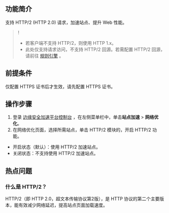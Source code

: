 ## 功能简介
支持 HTTP/2 (HTTP 2.0) 请求，加速站点、提升 Web 性能。

>!
>- 若客户端不支持 HTTP/2，则使用 HTTP 1.x。
>- 此处仅支持请求访问，不支持 HTTP/2 回源。若需配置 HTTP/2 回源，请前往 [规则引擎]() 。

## 前提条件
仅配置 HTTPS 证书后才生效，请先配置 HTTPS 证书。


## 操作步骤
1. 登录 [边缘安全加速平台控制台](https://console.cloud.tencent.com/teo) ，在左侧菜单栏中，单击**站点加速** > **网络优化**。
2. 在网络优化页面，选择所需站点，单击 HTTP/2 模块的，开启 HTTP/2 功能。
 - 开启状态（默认）：使用 HTTP/2 加速站点。
 - 关闭状态：不支持使用 HTTP/2 加速站点。

## 热点问题
### 什么是 HTTP/2？
HTTP/2（即 HTTP 2.0，超文本传输协议第2版），是 HTTP 协议的第二个主要版本，能有效减少网络延迟，提高站点页面加载速度。
